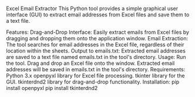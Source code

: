 Excel Email Extractor
This Python tool provides a simple graphical user interface (GUI) to extract email addresses from Excel files and save them to a text file.

Features:
Drag-and-Drop Interface: Easily extract emails from Excel files by dragging and dropping them onto the application window.
Email Extraction: The tool searches for email addresses in the Excel file, regardless of their location within the sheets.
Output to emails.txt: Extracted email addresses are saved to a text file named emails.txt in the tool's directory.
Usage:
Run the tool.
Drag and drop an Excel file onto the window.
Extracted email addresses will be saved in emails.txt in the tool's directory.
Requirements:
Python 3.x
openpyxl library for Excel file processing.
tkinter library for the GUI.
tkinterdnd2 library for drag-and-drop functionality.
Installation:
pip install openpyxl
pip install tkinterdnd2
